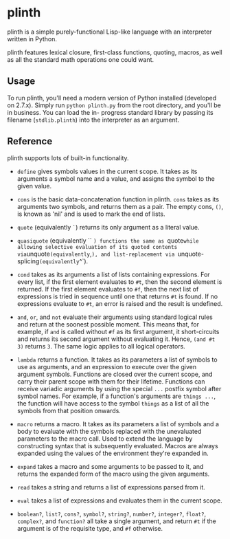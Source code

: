 plinth
====

plinth is a simple purely-functional Lisp-like language with an interpreter
written in Python.

plinth features lexical closure, first-class functions, quoting, macros, as well
as all the standard math operations one could want.

Usage
----

To run plinth, you'll need a modern version of Python installed (developed on
2.7.x). Simply run `python plinth.py` from the root directory, and you'll be in
business. You can load the in- progress standard library by passing its filename
(`stdlib.plinth`) into the interpreter as an argument.

Reference
----
plinth supports lots of built-in functionality.

 * `define` gives symbols values in the current scope. It takes as its arguments
   a symbol name and a value, and assigns the symbol to the given value.

 * `cons` is the basic data-concatenation function in plinth. `cons` takes as
   its arguments two symbols, and returns them as a pair. The empty cons, `()`,
   is known as 'nil' and is used to mark the end of lists.

 * `quote` (equivalently `` ` ``) returns its only argument as a literal value.

 * `quasiquote` (equivalently `` `) functions the same as `quote` while allowing
   selective evaluation of its quoted contents via `unquote` (equivalently `,`),
   and list-replacement via `unquote-splicing` (equivalently `^`).

 * `cond` takes as its arguments a list of lists containing expressions. For
   every list, if the first element evaluates to `#t`, then the second element
   is returned. If the first element evaluates to `#f`, then the next list of
   expressions is tried in sequence until one that returns `#t` is found. If no
   expressions evaluate to `#t`, an error is raised and the result is undefined.

 * `and`, `or`, and `not` evaluate their arguments using standard logical rules
   and return at the soonest possible moment. This means that, for example, if
   `and` is called without `#f` as its first argument, it short-circuits and
   returns its second argument without evaluating it. Hence, `(and #t 3)`
   returns `3`. The same logic applies to all logical operators.

 * `lambda` returns a function. It takes as its parameters a list of symbols to
   use as arguments, and an expression to execute over the given argument
   symbols.  Functions are closed over the current scope, and carry their parent
   scope with them for their lifetime. Functions can receive variadic arguments
   by using the special `...` postfix symbol after symbol names. For example, if
   a function's arguments are `things ...`, the function will have access to the
   symbol `things` as a list of all the symbols from that position onwards.

 * `macro` returns a macro. It takes as its parameters a list of symbols and a
   body to evaluate with the symbols replaced with the unevaluated parameters to
   the macro call. Used to extend the language by constructing syntax that is
   subsequently evaluated. Macros are always expanded using the values of the
   environment they're expanded in.

 * `expand` takes a macro and some arguments to be passed to it, and returns the
   expanded form of the macro using the given arguments.

 * `read` takes a string and returns a list of expressions parsed from it.

 * `eval` takes a list of expressions and evaluates them in the current scope.

 * `boolean?`, `list?`, `cons?`, `symbol?`, `string?`, `number?`, `integer?`,
   `float?`, `complex?`, and `function?` all take a single argument, and return
   `#t` if the argument is of the requisite type, and `#f` otherwise.
